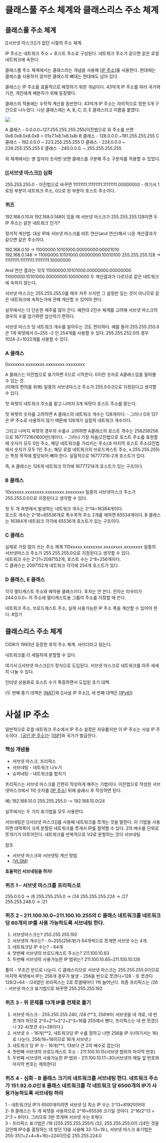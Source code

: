 # 클래스풀 주소 체계와 클래스리스 주소 체계

## 클래스풀 주소 체계 

[[서브넷 마스크]]가 없던 시절의 주소 체계. 

IP 주소는 네트워크 주소 + 호스트 주소로 구성된다. 네트워크 주소가 같으면 같은 로컬 네트워크에 속한다.  

클래스풀 주소 체계에서는 클래스라는 개념을 사용해 [[IP 주소]]를 사용한다. 현대에는 클래스를 사용하지 않지만 클래스의 뼈대는 현대에도 남아 있다.  

클래스는 IP 주소를 효율적으로 배정하기 위한 개념이다.  43억개 IP 주소를 여러 국가와 기관, 개인에게 배분하기 위해 등장했다.  

클래스의 적용에는 수학적 계산을 동반한다. 43억개 IP 주소는 자의적으로 정한 5개 구간으로 나누었다. 나뉜 클래스에는 A, B, C, D, E 클래스라고 이름을 붙였다.  

 ![](../attachments/2022-09-16-16-46-04.png)

 A 클래스 - 0.0.0.0~127.255.255.255.255(이진법으로 위 주소를 쓰면 0x8.0x8.0x8.0x8 ~ 01x7.1x8.1x8.1x8) 
B 클래스 - 128.0.0.0 ~191.255.255.255 
C 클래스 - 192.0.0.0 ~ 223.255.255.255 
D 클래스 - 224.0.0.0 ~ 239.255.255.255 
E 클래스 - 240.0.0.0. ~ 255.255.255.255 

위 체계에서는 맨 앞자리 숫자만 보면 클래스를 구분해 주소 구분자를 적용할 수 있었다.  


### [[서브넷 마스크]] 심화 

255.255.255.0 - 이진법으로 바꾸면 11111111.11111111.11111111.00000000 - 여기서 1로된 부분이 네트워크 주소, 0으로 된 부분이 호스트 주소이다. 

### 퀴즈 

192.168.0.10과 192.168.0.148이 있을 때 서브넷 마스크가 255.255.255.128이면 두 IP 주소는 같은 네트워크 인가? 

정석적 계산법: 대상 IP에 서브넷 마스크를 비트 연산(and 연산)해서 나온 계산결과가 같으면 같은 주소이다.  

192.168.0.10 -> 11000000.10101000.00000000.00001010  
192.168.0.148 -> 11000000.10101000.00000000.10010100 
255.255.255.128 -> 11111111.11111111.11111111.10000000 

And 연산 결과는 각각 
11000000.10101000.00000000.00000000 
11000000.10101000.00000000.10000000 
두 계산결과가 다르므로 같은 네트워크에 속하지 않는다. 

서브넷 마스크는 255.255.255.0를 매우 자주 쓰지만 그 설정만 있는 것이 아니므로 같은 네트워크에 속하는가에 관해 계산할 수 있어야 한다. 

실무에서는 더 단순한 재주를 많이 쓴다. 예컨대 2진수 체계를 고려해 서브넷 마스크의 경우의 수를 암기하면 암산하기 편하다.  

서브넷 마스크 당 네트워크 개수를 알아두는 것도 편리하다. 예를 들어 255.255.255.0은 1개 옥텟에서 0~255 –2 인 254개를 사용할 수 있다. 255.255.252.0의 경우 1024-2=1022개를 사용할 수 있다.  


### A 클래스 

0xxxxxxx.xxxxxxxx.xxxxxxxx.xxxxxxxx 

A 클래스는 이진법으로 표기하면 0으로 시작한다. 0이란 숫자로 A클래스임을 알아볼 수 있는 것.   
(이해의 편의를 위해) 일종의 서브넷마스크 주소가 255.0.0.0으로 지정된다고 생각할 수 있다.  

첫 옥텟이 네트워크 주소를 맡고 나머지 3개 옥텟이 호스트 주소를 맡는다.  

첫 옥탯의 숫자를 고려하면 A 클래스의 네트워크 개수는 128개이다. - 그러나 0과 127은 IP 주소로 사용하지 않기 때문에 126개가 실질적 네트워크 개수이다.  

그리고 나머지 옥텟의 경우의 수를ㄹ 고려하면 A클래스의 호스트 개수는 256*256*256으로 16777216(1600만)개이다. - 그러나 가장 처음(2진법으로 호스트 주소를 표현할 때 숫자가 모두 0인 주소, 해당 네트워크를 가리키는 주소)과 마지막 호스트 주소(2진법에서 숫자가 모두 1인 주소, 해당 로컬 네트워크의 브로드캐스트 주소, x.255.255.255)는 특정 목적에 할당되어 빼야 한다. 실질적으로 16777216-2개 호스트가 있다.   

즉, A 클래스는 126개 네트워크 각각에 16777214개 호스트가 있는 구조이다.  

### B 클래스 

10xxxxxx.xxxxxxxx.xxxxxxxx.xxxxxxxx 
일종의 서브넷마스크 주소가 255.255.0.0으로 지정된다고 생각할 수 있다.  

첫 두 개 옥텟에서 발생하는 네트워크 개수는 2^14=16384개이다.  
호스트 개수는 2^16=65536개로 특수목적 주소 2개를 제하면 65534개이다. 
B 클래스는 16384개 네트워크 각각에 65536개 호스트가 있는 구조이다.  
 

### C 클래스 

실제로 가장 많이 쓰는 주소 체계 
110xxxxx.xxxxxxxx.xxxxxxxx.xxxxxxxx 
일종의 서브넷마스크 주소가 255.255.255.0으로 지정된다고 생각할 수 있다.  
네트워크 수는 2^21=2097152개, 호스트 수는 2^8=256개이다.  
C 클래스는 2097152개 네트워크 각각에 254개 호스트가 있다. 


### D 클래스, E 클래스 

각각 멀티캐스트 주소와 예약용 클래스이다. 후자는 안 쓴다. 전자는 라우터가 244.0.0.0~ 의 주소에 멀티캐스트용 그룹의 주소를 지정할 때 쓴다.  



네트워크 주소, 브로드캐스트 주소, 실제 사용가능한 IP 주소 폭을 계산할 수 있어야 한다. #암기 









## 클래스리스 주소 체계 

 

CIDR가 1993년 등장한 후의 주소 체계. 사이더라고 읽는다.  

네트워크를 더 세밀하게 분할할 수 있다.  

 

여기서 [[서브넷 마스크]]가 정식으로 도입된다. 서브넷 마스크로 네트워크를 아주 세세히 나눌 수 있다.  

 

인터넷 상용화로 호스트 수가 폭증하면서 도입된 초기 대책.  

(두 번째 중기 대책은 [[NAT]]와 [[사설 IP 주소]], 세 번째 대책은 [[IPv6]]) 

 

 

# 사설 IP 주소 

일반적으로 로컬 네트워크 주소에서 IP 주소 설정은 자유롭지만 이 IP 주소는 사설 IP 주소이다 . [[공인 IP 주소]]는 [[ISP]]와 국가가 발급한다.  

 

### 핵심 개념들 

- 서브넷 마스크, 프리픽스 
- 서브네팅 - 네트워크 나누기 
- 슈퍼네팅 - 네트워크를 합치기  

프리픽스는 서브넷 마스크를 간편히 작성하게 해주는 기법이다. 이진법으로 작성한 서브넷마스크에서 1의 숫자를 [[IP 주소]] 뒤에 슬래시 후 작성하면 된다.  

예) 192.168.10.0 255.255.255.0 -> 192.168.10.0/24 

실무에서는 두 가지 표기법을 모두 사용한다.  

서브네팅은 [[서브넷 마스크]]를 사용해 네트워크를 쪼개는 것을 말한다. 이 기법을 사용하면 대역폭이 크게 분할된 네트워크를 쪼개서 IP를 절약할 수 있다. 2의 배수를 단위로 쪼개기가 이루어진다. 네트워크를 반복적으로 1/2로 분할하는 것이 서브네팅.  

참조 
- 서브넷 마스크와 서브넷팅 계산 방법 
- [[VLSM]] 


**효율적인 서브네팅을 하자!** 

### 퀴즈 1 - 서브넷 마스크를 프리픽스로  

255.0.0.0 -> /8 
255.255.255.0 -> /24 
255.255.255.224 -> /27  
255.255.248.0 -> /21 

 

### 퀴즈 2 – 211.100.10.0~211.100.10.255의 C 클래스 네트워크를 네트워크 당 60개의 IP를 사용 가능하도록 서브네팅 한다. 

1) 서브넷마스크는? 255.255.255.192 
2) 서브넷의 개수는? - 0~255(256개)가 64개씩으로 쪼개면 서브넷 수는 4개. 
3) 네트워크당 IP 수는? - 64개 
4) 첫번째 서브넷의 브로드캐스트 주소는? 211.100.10.63 
5) 두번째 서브넷의 사용가능한 IP 범위는? 211.100.10.65~211.100.10.126 

풀이 - 무조건 반으로 나눈다. C 클래스이므로 서브넷 마스크는 255.255.255.0이므로 마지막 옥텟에서 IP는 256개 경우가 발생 - 256을 반으로 쪼갠다=128 - 또 쪼갠다 128/2=64 - /24였던 프리픽스는 2로 쪼갤때마다 1씩 늘어난다. 최종 프리픽스는 /26 - 서브넷 마스크 표기법으로 바꾸면 255.255.255.192 

### 퀴즈 3 - 위 문제를 13개 IP를 전제로 풀기 

1) 서브넷 마스크 - 255.255.255.240, /28 (**3, 256부터 서브넷을 네 개로, 네 번 쪼개야 하므로 2^0+2^1+2^2+2^3=16를 255에서 뺀다, 프리픽스는 네 번 쪼갰으니 32-4(쪼갠 수)=28이다.) 
2) 서브넷 수 - 16개(**2, 네트워크당 IP 수를 정하고 나면 256을 IP 수(여기서는 16)로 나눈다, 256/16=16이므로 16개 서브넷.) 
3) 네트워크 당 IP 수 - 16개(**1, 13보다 큰 2의 배수로 잡는다) 
4) 첫번째 서브넷의 브로드캐스트 주소 - 211.100.10.15(서브넷 범위의 마지막 번호) 
5) 두번째 서브넷의 사용가능한 IP 범위 - 211.100.10.17~30(서브넷의 제일 앞 번호와 마지막 번호는 제외한다) 

 

### 퀴즈 4 - 심화 - B 클래스 크기의 네트워크를 서브네팅 한다. 네트워크 주소가 151.92.0.0인 B 클래스 네트워크를 각 네트워크 당 6500개의 IP가 사용가능하도록 서브네팅 하라  

1 - 네트워크당 IP가 6500개이려면 서브넷 당 최소 IP 수는 2^13=8192이어야  
2- B 클래스는 두 개 옥텟을 사용하므로 2^16=65536 크기일 것이다. 2^16/2^13 = 2^3 = 8이다. 그러므로 3번 쪼개며 서브넷 수는 8개다.  
3 - 프리픽스 표기법은 /19 (255.255.255.255이 /32, 255.255.255.0이 /24인 것을 감안해 IP수를 결정하는 데 썼던 13을 사용해 32-13=19.), 서브넷 마스크 표기법은 255-31(1+2+4+8+16)=224이므로 255.255.224.0 

[//begin]: # "Autogenerated link references for markdown compatibility"
[IP 주소]: <IP 주소.md> "IP 주소"
[NAT]: NAT.md "NAT"
[IPv6]: IPv6.md "IPv6"
[공인 IP 주소]: <공인 IP 주소.md> "공인 IP 주소"
[ISP]: ISP.md "ISP"
[IP 주소]: <IP 주소.md> "IP 주소"
[VLSM]: VLSM.md "VLSM, Variable Length Subnet Mask"
[//end]: # "Autogenerated link references"
